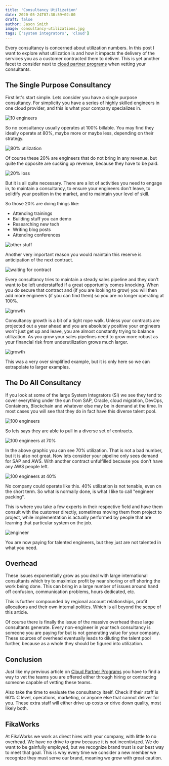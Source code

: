 ```yaml
---
title: 'Consultancy Utilization'
date: 2020-05-24T07:30:59+02:00
draft: false
author: Jason Smith
image: consultancy-utilizations.jpg
tags: ['system integrators', 'cloud']
---
```


Every consultancy is concerned about utilization numbers. In this post I want to
explore what utilization is and how it impacts the delivery of the services you
as a customer contracted them to deliver. This is yet another facet to consider
next to [cloud partner programs](/blog/cloud-partner-programs/) when vetting
your consultants.

## The Single Purpose Consultancy

First let's start simple. Lets consider you have a single purpose consultancy.
For simplicity you have a series of highly skilled engineers in one cloud
provider, and this is what your company specializes in.

![10 engineers](10engineers.png)

So no consultancy usually operates at 100% billable. You may find they ideally
operate at 80%, maybe more or maybe less, depending on their strategy.

![80% utilization](10engineers-80.png)

Of course these 20% are engineers that do not bring in any revenue, but quite
the opposite are sucking up revenue, because they have to be paid.

![20% loss](10engineers-80-cashflow.png)

But it is all quite necessary. There are a lot of activities you need to engage
in, to maintain a consultancy, to ensure your engineers don't leave, to solidify
your position in the market, and to maintain your level of skill.

So those 20% are doing things like:

- Attending trainings
- Building stuff you can demo
- Researching new tech
- Writing blog posts
- Attending conferences

![other stuff](10engineers-80-otherstuff.png)

Another very important reason you would maintain this reserve is anticipation of
the next contract.

![waiting for contract](10engineers-80-contract.png)

Every consultancy tries to maintain a steady sales pipeline and they don't want
to be left understaffed if a great opportunity comes knocking. When you do
secure that contract and (if you are looking to grow) you will then add more
engineers (if you can find them) so you are no longer operating at 100%.

![growth](10engineers-and-2.png)

Consultancy growth is a bit of a tight rope walk. Unless your contracts are
projected out a year ahead and you are absolutely positive your engineers won't
just get up and leave, you are almost constantly trying to balance utilization.
As you grow your sales pipelines need to grow more robust as your financial risk
from underutilization grows much larger.

![growth](12engineers-underutilized.png)

This was a very over simplified example, but it is only here so we can
extrapolate to larger examples.

## The Do All Consultancy

If you look at some of the large System Integrators (SI) we see they tend to
cover everything under the sun from SAP, Oracle, cloud migration, DevOps,
Containers, Blockchain and whatever else may be in demand at the time. In most
cases you will see that they do in fact have this diverse talent pool.

![100 engineers](100engineers.png)

So lets says they are able to pull in a diverse set of contracts.

![100 engineers at 70%](100engineers-70.png)

In the above graphic you can see 70% utilization. That is not a bad number, but
it is also not great. Now lets consider your pipeline only sees demand for SAP
and AWS. With another contract unfulfilled because you don't have any AWS people
left.

![100 engineers at 40%](100engineers-40.png)

No company could operate like this. 40% utilization is not tenable, even on the
short term. So what is normally done, is what I like to call "engineer packing".

This is where you take a few experts in their respective field and have them
consult with the customer directly, sometimes moving them from project to
project, while implementation is actually performed by people that are learning
that particular system on the job.

![engineer](engineer-packing.png)

You are now paying for talented engineers, but they just are not talented in
what you need.

## Overhead

These issues exponentially grow as you deal with large international consultants
which try to maximize profit by near shoring or off shoring the work being done.
This can bring in a large number of issues around hand off confusion,
communication problems, hours dedicated, etc.

This is further compounded by regional account relationships, profit allocations
and their own internal politics. Which is all beyond the scope of this article.

Of course there is finally the issue of the massive overhead these large
consultants generate. Every non-engineer in your tech consultancy is someone you
are paying for but is not generating value for your company. These sources of
overhead eventually leads to diluting the talent pool further, because as a
whole they should be figured into utilization.

## Conclusion

Just like my previous article on
[Cloud Partner Programs](/blog/cloud-partner-programs/) you have to find a way
to vet the teams you are offered either through hiring or contracting someone
capable of vetting these teams.

Also take the time to evaluate the consultancy itself. Check if their staff is
60% C level, operations, marketing, or anyone else that cannot deliver for you.
These extra staff will either drive up costs or drive down quality, most likely
both.

## FikaWorks

At FikaWorks we work as direct hires with your company, with little to no
overhead. We have no drive to grow because it is not incentivized. We do want to
be gainfully employed, but we recognize brand trust is our best way to meet that
goal. This is why every time we consider a new member we recognize they must
serve our brand, meaning we grow with great caution.
